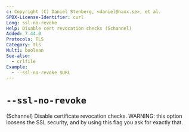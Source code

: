 ```yaml
---
c: Copyright (C) Daniel Stenberg, <daniel@haxx.se>, et al.
SPDX-License-Identifier: curl
Long: ssl-no-revoke
Help: Disable cert revocation checks (Schannel)
Added: 7.44.0
Protocols: TLS
Category: tls
Multi: boolean
See-also:
  - crlfile
Example:
  - --ssl-no-revoke $URL
---
```


# `--ssl-no-revoke`

(Schannel) Disable certificate revocation checks. WARNING: this option loosens
the SSL security, and by using this flag you ask for exactly that.
